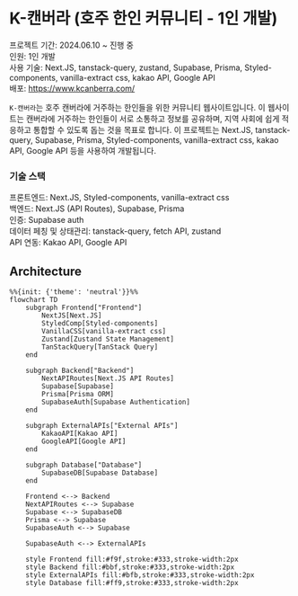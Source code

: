 # K-캔버라 (호주 한인 커뮤니티 - 1인 개발)

프로젝트 기간: 2024.06.10 ~ 진행 중 <br/>인원: 1인 개발
<br/>사용 기술: Next.JS, tanstack-query, zustand, Supabase, Prisma, Styled-components, vanilla-extract css, kakao API, Google API
<br/>배포: https://www.kcanberra.com/

`K-캔버라`는 호주 캔버라에 거주하는 한인들을 위한 커뮤니티 웹사이트입니다. 이 웹사이트는 캔버라에 거주하는 한인들이 서로 소통하고 정보를 공유하며, 지역 사회에 쉽게 적응하고 통합할 수 있도록 돕는 것을 목표로 합니다. 이 프로젝트는 Next.JS, tanstack-query, Supabase, Prisma, Styled-components, vanilla-extract css, kakao API, Google API 등을 사용하여 개발됩니다.

### 기술 스택

프론트엔드: Next.JS, Styled-components, vanilla-extract css<br/>
백엔드: Next.JS (API Routes), Supabase, Prisma <br/>
인증: Supabase auth <br/>
데이터 페칭 및 상태관리: tanstack-query, fetch API, zustand <br/>
API 연동: Kakao API, Google API <br/>

## Architecture

```mermaid
%%{init: {'theme': 'neutral'}}%%
flowchart TD
    subgraph Frontend["Frontend"]
        NextJS[Next.JS]
        StyledComp[Styled-components]
        VanillaCSS[vanilla-extract css]
        Zustand[Zustand State Management]
        TanStackQuery[TanStack Query]
    end

    subgraph Backend["Backend"]
        NextAPIRoutes[Next.JS API Routes]
        Supabase[Supabase]
        Prisma[Prisma ORM]
        SupabaseAuth[Supabase Authentication]
    end

    subgraph ExternalAPIs["External APIs"]
        KakaoAPI[Kakao API]
        GoogleAPI[Google API]
    end

    subgraph Database["Database"]
        SupabaseDB[Supabase Database]
    end

    Frontend <--> Backend
    NextAPIRoutes <--> Supabase
    Supabase <--> SupabaseDB
    Prisma <--> Supabase
    SupabaseAuth <--> Supabase

    SupabaseAuth <--> ExternalAPIs

    style Frontend fill:#f9f,stroke:#333,stroke-width:2px
    style Backend fill:#bbf,stroke:#333,stroke-width:2px
    style ExternalAPIs fill:#bfb,stroke:#333,stroke-width:2px
    style Database fill:#ff9,stroke:#333,stroke-width:2px
```
